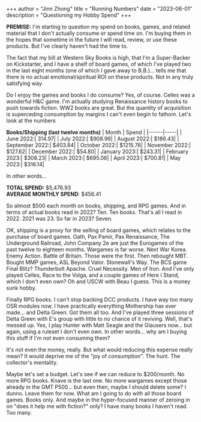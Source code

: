 +++ 
author = "Jinn Zhong" 
title = "Running Numbers" 
date = "2023-06-01" 
description = "Questioning my Hobby Spend" 
+++

**PREMISE:** I'm starting to question my spend on books, games, and related material that I don't actually consume or spend time on. I'm buying them in the hopes that sometime in the future I will read, review, or use these products. But I've clearly haven't had the time to. 

The fact that my bill at Western Sky Books is high, that I'm a Super-Backer on Kickstarter, and I have a shelf of board games, of which I've played two in the last eight months (one of which I gave away to B.B.)... tells me that there is no actual emotional/spiritual ROI on these products. Not in any truly satisfying way. 

Do I enjoy the games and books I do consume? Yes, of course. Celles was a wonderful H&C game. I'm actually studying Renaissance history books to push towards fiction. WW2 books are great. But the quantity of acquisition is superceding consumption by margins I can't even begin to fathom.
Let's look at the numbers

**Books/Shipping (last twelve months)**
| Month | Spend |
|------|-----|
| June 2022:| 314.97|
| July 2022:| $908.96|
| August 2022:| $186.43|
| September 2022:| $403.84|
| October 2022:| $1215.76|
| November 2022:| $127.62|
| December 2022:| $54.80|
| January 2023:| $243.31|
| February 2023:| $308.23|
| March 2023:| $695.06|
| April 2023:| $700.81|
| May 2023:| $316.14|

In other words...

**TOTAL SPEND:** $5,476.93  
**AVERAGE MONTHLY SPEND**: $456.41

So almost $500 each month on books, shipping, and RPG games. And in terms of actual books read in 2022? Ten. Ten books. That's all I read in 2022. 2021 was 23. So far in 2023? Seven.

OK, shipping is a proxy for the selling of board games, which relates to the purchase of board games. Oath, Pax Pamir, Pax Renaissance, The Underground Railroad, John Company 2e are just the Eurogames of the past twelve to eighteen months. Wargames is far worse. Next War Korea. Enemy Action. Battle of Britain. Those were the first. Then rebought MBT. Bought MMP games, ASL Beyond Valor. Stonewall's Way. The BCS game Final Blitz? Thunderbolt Apache. Cruel Necessity. Men of Iron. And I've only played Celles, Race to the Volga, and a couple games of Here I Stand, which I don't even own? Oh and USCW with Beau I guess. This is a money sunk hobby.

Finally RPG books. I can't stop backing DCC products. I have way too many OSR modules now. I have practically everything Mothership has ever made... and Delta Green. Got them all too. And I've played three sessions of Delta Green with E's group with little to no chance of it reviving. Well, that's messed up. Yes, I play Hunter with Matt Seagle and the Glausers now... but again, using a ruleset I don't even own. In other words... why am I buying this stuff if I'm not even consuming them?

It's not even the money, really. But what would reducing this expense really mean? It would deprive me of the "joy of consumption". The hunt. The collector's mentality.

Maybe let's set a budget. Let's see if we can reduce to $200/month. No more RPG books. Knave is the last one. No more wargames except those already in the GMT P500... but even then, maybe I should delete some? I dunno. Leave them for now. What am I going to do with all those board games. Books only. And maybe in the hyper-focused manner of zeroing in on "does it help me with fiction?" only? I have many books I haven't read. Too many.
